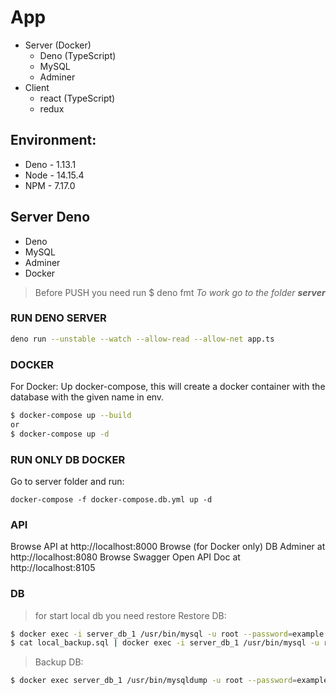 # App

* Server (Docker)
    * Deno (TypeScript)
    * MySQL
    * Adminer
* Client
    * react (TypeScript)
    * redux

## Environment:
* Deno - 1.13.1
* Node - 14.15.4
* NPM - 7.17.0


## Server Deno
 - Deno
 - MySQL
 - Adminer
 - Docker

> Before PUSH you need run $ deno fmt
> _To work go to the folder **server**_

### RUN DENO SERVER
```bash
deno run --unstable --watch --allow-read --allow-net app.ts
```

### DOCKER
For Docker: Up docker-compose, this will create a docker container with the database with the given name in env.
```bash
$ docker-compose up --build
or
$ docker-compose up -d
```

### RUN ONLY DB DOCKER
Go to server folder and run:
```bush
docker-compose -f docker-compose.db.yml up -d
```

### API
Browse API at http://localhost:8000
Browse (for Docker only) DB Adminer at http://localhost:8080
Browse Swagger Open API Doc at http://localhost:8105

### DB
> for start local db you need restore
> Restore DB:
```bash
$ docker exec -i server_db_1 /usr/bin/mysql -u root --password=example -e 'CREATE DATABASE deno_api_db;'
$ cat local_backup.sql | docker exec -i server_db_1 /usr/bin/mysql -u root --password=example deno_api_db
```

> Backup DB:
```bash
$ docker exec server_db_1 /usr/bin/mysqldump -u root --password=example deno_api_db > local_backup.sql
```
